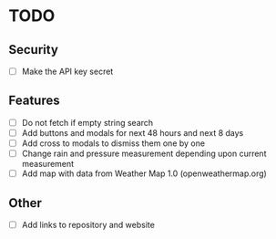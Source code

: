 # TODO

## Security

- [ ] Make the API key secret

## Features

- [ ] Do not fetch if empty string search
- [ ] Add buttons and modals for next 48 hours and next 8 days
- [ ] Add cross to modals to dismiss them one by one
- [ ] Change rain and pressure measurement depending upon current measurement
- [ ] Add map with data from Weather Map 1.0 (openweathermap.org)

## Other

- [ ] Add links to repository and website
